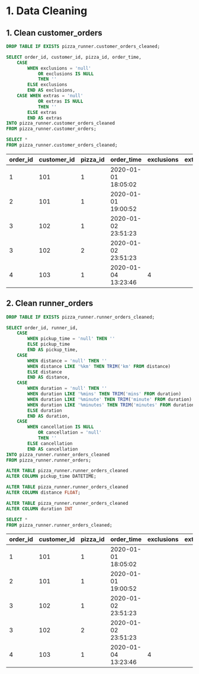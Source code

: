 # 1. Data Cleaning

## 1. Clean customer_orders
``` sql
DROP TABLE IF EXISTS pizza_runner.customer_orders_cleaned;

SELECT order_id, customer_id, pizza_id, order_time,
	CASE
		WHEN exclusions = 'null'
			OR exclusions IS NULL
			THEN ''
    	ELSE exclusions
		END AS exclusions,
	CASE WHEN extras = 'null'
			OR extras IS NULL
			THEN ''
		ELSE extras
		END AS extras
INTO pizza_runner.customer_orders_cleaned
FROM pizza_runner.customer_orders;

SELECT *
FROM pizza_runner.customer_orders_cleaned;
```
|order_id|customer_id|pizza_id|order_time|exclusions|extras|
|---|---|---|---|---|---|
|1|101|1|2020-01-01 18:05:02|||
|2|101|1|2020-01-01 19:00:52|||
|3|102|1|2020-01-02 23:51:23|||
|3|102|2|2020-01-02 23:51:23|||
|4|103|1|2020-01-04 13:23:46|4||



## 2. Clean runner_orders
``` sql
DROP TABLE IF EXISTS pizza_runner.runner_orders_cleaned;

SELECT order_id, runner_id,  
	CASE
		WHEN pickup_time = 'null' THEN ''
		ELSE pickup_time
		END AS pickup_time,
	CASE
		WHEN distance = 'null' THEN ''
		WHEN distance LIKE '%km' THEN TRIM('km' FROM distance)
		ELSE distance
		END AS distance,
	CASE
		WHEN duration = 'null' THEN ''
		WHEN duration LIKE '%mins' THEN TRIM('mins' FROM duration)
		WHEN duration LIKE '%minute' THEN TRIM('minute' FROM duration)
		WHEN duration LIKE '%minutes' THEN TRIM('minutes' FROM duration)
		ELSE duration
		END AS duration,
	CASE
		WHEN cancellation IS NULL
			OR cancellation = 'null'
			THEN ''
		ELSE cancellation
		END AS cancellation
INTO pizza_runner.runner_orders_cleaned
FROM pizza_runner.runner_orders;

ALTER TABLE pizza_runner.runner_orders_cleaned
ALTER COLUMN pickup_time DATETIME;

ALTER TABLE pizza_runner.runner_orders_cleaned
ALTER COLUMN distance FLOAT;

ALTER TABLE pizza_runner.runner_orders_cleaned
ALTER COLUMN duration INT

SELECT *
FROM pizza_runner.runner_orders_cleaned;
```
|order_id|customer_id|pizza_id|order_time|exclusions|extras|
|---|---|---|---|---|---|
|1|101|1|2020-01-01 18:05:02|||
|2|101|1|2020-01-01 19:00:52|||
|3|102|1|2020-01-02 23:51:23|||
|3|102|2|2020-01-02 23:51:23|||
|4|103|1|2020-01-04 13:23:46|4||
